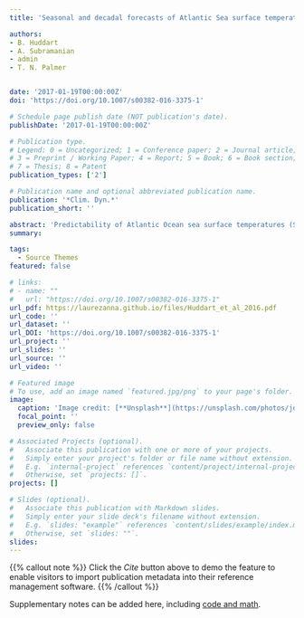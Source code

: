 ```yaml
---
title: 'Seasonal and decadal forecasts of Atlantic Sea surface temperatures using a linear inverse model'

authors:
- B. Huddart
- A. Subramanian 
- admin 
- T. N. Palmer


date: '2017-01-19T00:00:00Z'
doi: 'https://doi.org/10.1007/s00382-016-3375-1'

# Schedule page publish date (NOT publication's date).
publishDate: '2017-01-19T00:00:00Z'

# Publication type.
# Legend: 0 = Uncategorized; 1 = Conference paper; 2 = Journal article;
# 3 = Preprint / Working Paper; 4 = Report; 5 = Book; 6 = Book section;
# 7 = Thesis; 8 = Patent
publication_types: ['2']

# Publication name and optional abbreviated publication name.
publication: '*Clim. Dyn.*'
publication_short: ''

abstract: 'Predictability of Atlantic Ocean sea surface temperatures (SST) on seasonal and decadal timescales is investigated using a suite of statistical linear inverse models (LIM). Observed monthly SST anomalies in the Atlantic sector (between 22∘S and 66∘N) are used to construct the LIMs for seasonal and decadal prediction. The forecast skills of the LIMs are then compared to that from two current operational forecast systems. Results indicate that the LIM has good forecast skill for time periods of 3–4 months on the seasonal timescale with enhanced predictability in the spring season. On decadal timescales, the impact of inter-annual and intra-annual variability on the predictability is also investigated. The results show that the suite of LIMs have forecast skill for about 3–4 years over most of the domain when we use only the decadal variability for the construction of the LIM. Including higher frequency variability helps improve the forecast skill and maintains the correlation of LIM predictions with the observed SST anomalies for longer periods. These results indicate the importance of temporal scale interactions in improving predictability on decadal timescales. Hence, LIMs can not only be used as benchmarks for estimates of statistical skill but also to isolate contributions to the forecast skills from different timescales, spatial scales or even model' 
summary: 

tags:
  - Source Themes
featured: false

# links:
# - name: ""
#   url: "https://doi.org/10.1007/s00382-016-3375-1"
url_pdf: https://laurezanna.github.io/files/Huddart_et_al_2016.pdf
url_code: ''
url_dataset: ''
url_DOI: 'https://doi.org/10.1007/s00382-016-3375-1'
url_project: ''
url_slides: ''
url_source: ''
url_video: ''

# Featured image
# To use, add an image named `featured.jpg/png` to your page's folder.
image:
  caption: 'Image credit: [**Unsplash**](https://unsplash.com/photos/jdD8gXaTZsc)'
  focal_point: ''
  preview_only: false

# Associated Projects (optional).
#   Associate this publication with one or more of your projects.
#   Simply enter your project's folder or file name without extension.
#   E.g. `internal-project` references `content/project/internal-project/index.md`.
#   Otherwise, set `projects: []`.
projects: []

# Slides (optional).
#   Associate this publication with Markdown slides.
#   Simply enter your slide deck's filename without extension.
#   E.g. `slides: "example"` references `content/slides/example/index.md`.
#   Otherwise, set `slides: ""`.
slides:
---
```


{{% callout note %}}
Click the _Cite_ button above to demo the feature to enable visitors to import publication metadata into their reference management software.
{{% /callout %}}

Supplementary notes can be added here, including [code and math](https://wowchemy.com/docs/content/writing-markdown-latex/).
